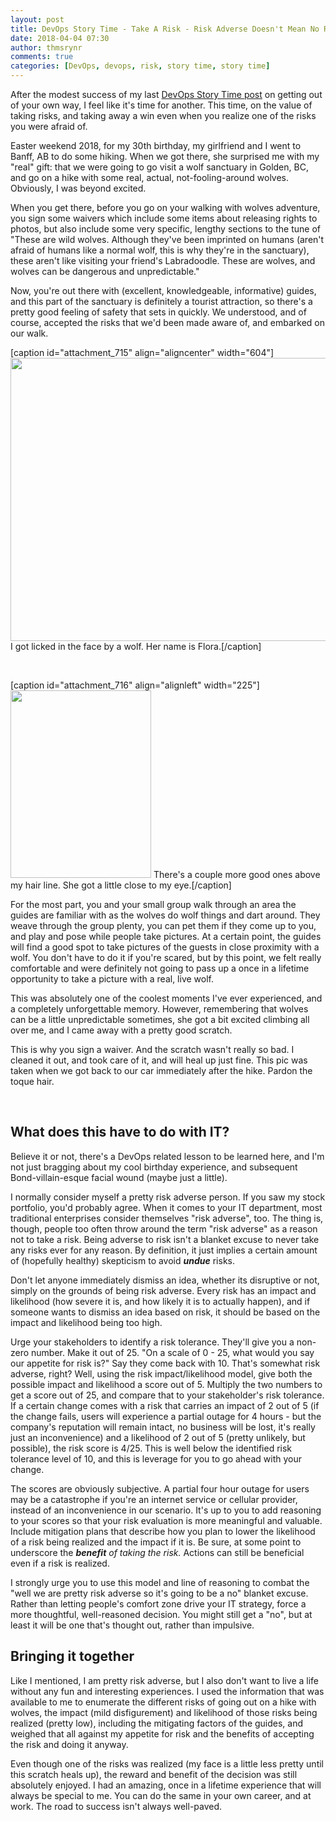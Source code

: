 ```yaml
---
layout: post
title: DevOps Story Time - Take A Risk - Risk Adverse Doesn't Mean No Risks Ever
date: 2018-04-04 07:30
author: thmsrynr
comments: true
categories: [DevOps, devops, risk, story time, story time]
---
```

After the modest success of my last <a href="{{ site.url }}/devops-story-time-get-out-of-your-own-way/" target="_blank" rel="noopener">DevOps Story Time post</a> on getting out of your own way, I feel like it's time for another. This time, on the value of taking risks, and taking away a win even when you realize one of the risks you were afraid of.

<!--more-->

Easter weekend 2018, for my 30th birthday, my girlfriend and I went to Banff, AB to do some hiking. When we got there, she surprised me with my "real" gift: that we were going to go visit a wolf sanctuary in Golden, BC, and go on a hike with some real, actual, not-fooling-around wolves. Obviously, I was beyond excited.

When you get there, before you go on your walking with wolves adventure, you sign some waivers which include some items about releasing rights to photos, but also include some very specific, lengthy sections to the tune of "These are wild wolves. Although they've been imprinted on humans (aren't afraid of humans like a normal wolf, this is why they're in the sanctuary), these aren't like visiting your friend's Labradoodle. These are wolves, and wolves can be dangerous and unpredictable."

Now, you're out there with (excellent, knowledgeable, informative) guides, and this part of the sanctuary is definitely a tourist attraction, so there's a pretty good feeling of safety that sets in quickly. We understood, and of course, accepted the risks that we'd been made aware of, and embarked on our walk.

[caption id="attachment_715" align="aligncenter" width="604"]<img class="wp-image-715 size-large" style="font-weight: bold; background-color: transparent;" src="/wp-content/uploads/2018/04/wolf-boop-1024x768.jpg" alt="" width="604" height="453" /> I got licked in the face by a wolf. Her name is Flora.[/caption]

&nbsp;

[caption id="attachment_716" align="alignleft" width="225"]<img class="wp-image-716 size-medium" style="font-weight: bold; background-color: transparent;" src="/wp-content/uploads/2018/04/too-much-boop-225x300.jpg" alt="" width="225" height="300" /> There's a couple more good ones above my hair line. She got a little close to my eye.[/caption]

For the most part, you and your small group walk through an area the guides are familiar with as the wolves do wolf things and dart around. They weave through the group plenty, you can pet them if they come up to you, and play and pose while people take pictures. At a certain point, the guides will find a good spot to take pictures of the guests in close proximity with a wolf. You don't have to do it if you're scared, but by this point, we felt really comfortable and were definitely not going to pass up a once in a lifetime opportunity to take a picture with a real, live wolf.

This was absolutely one of the coolest moments I've ever experienced, and a completely unforgettable memory. However, remembering that wolves can be a little unpredictable sometimes, she got a bit excited climbing all over me, and I came away with a pretty good scratch.

This is why you sign a waiver. And the scratch wasn't really so bad. I cleaned it out, and took care of it, and will heal up just fine. This pic was taken when we got back to our car immediately after the hike. Pardon the toque hair.

&nbsp;
<h2>What does this have to do with IT?</h2>
Believe it or not, there's a DevOps related lesson to be learned here, and I'm not just bragging about my cool birthday experience, and subsequent Bond-villain-esque facial wound (maybe just a little).

I normally consider myself a pretty risk adverse person. If you saw my stock portfolio, you'd probably agree. When it comes to your IT department, most traditional enterprises consider themselves "risk adverse", too. The thing is, though, people too often throw around the term "risk adverse" as a reason not to take a risk. Being adverse to risk isn't a blanket excuse to never take any risks ever for any reason. By definition, it just implies a certain amount of (hopefully healthy) skepticism to avoid <em><strong>undue</strong></em> risks.

Don't let anyone immediately dismiss an idea, whether its disruptive or not, simply on the grounds of being risk adverse. Every risk has an impact and likelihood (how severe it is, and how likely it is to actually happen), and if someone wants to dismiss an idea based on risk, it should be based on the impact and likelihood being too high.

Urge your stakeholders to identify a risk tolerance. They'll give you a non-zero number. Make it out of 25. "On a scale of 0 - 25, what would you say our appetite for risk is?" Say they come back with 10. That's somewhat risk adverse, right? Well, using the risk impact/likelihood model, give both the possible impact and likelihood a score out of 5. Multiply the two numbers to get a score out of 25, and compare that to your stakeholder's risk tolerance. If a certain change comes with a risk that carries an impact of 2 out of 5 (if the change fails, users will experience a partial outage for 4 hours - but the company's reputation will remain intact, no business will be lost, it's really just an inconvenience) and a likelihood of 2 out of 5 (pretty unlikely, but possible), the risk score is 4/25. This is well below the identified risk tolerance level of 10, and this is leverage for you to go ahead with your change.

The scores are obviously subjective. A partial four hour outage for users may be a catastrophe if you're an internet service or cellular provider, instead of an inconvenience in our scenario. It's up to you to add reasoning to your scores so that your risk evaluation is more meaningful and valuable. Include mitigation plans that describe how you plan to lower the likelihood of a risk being realized and the impact if it is. Be sure, at some point to underscore the <em><strong>benefit</strong></em><em> of taking the risk. </em>Actions can still be beneficial even if a risk is realized.

I strongly urge you to use this model and line of reasoning to combat the "well we are pretty risk adverse so it's going to be a no" blanket excuse. Rather than letting people's comfort zone drive your IT strategy, force a more thoughtful, well-reasoned decision. You might still get a "no", but at least it will be one that's thought out, rather than impulsive.
<h2>Bringing it together</h2>
Like I mentioned, I am pretty risk adverse, but I also don't want to live a life without any fun and interesting experiences. I used the information that was available to me to enumerate the different risks of going out on a hike with wolves, the impact (mild disfigurement) and likelihood of those risks being realized (pretty low), including the mitigating factors of the guides, and weighed that all against my appetite for risk and the benefits of accepting the risk and doing it anyway.

Even though one of the risks was realized (my face is a little less pretty until this scratch heals up), the reward and benefit of the decision was still absolutely enjoyed. I had an amazing, once in a lifetime experience that will always be special to me. You can do the same in your own career, and at work. The road to success isn't always well-paved.
